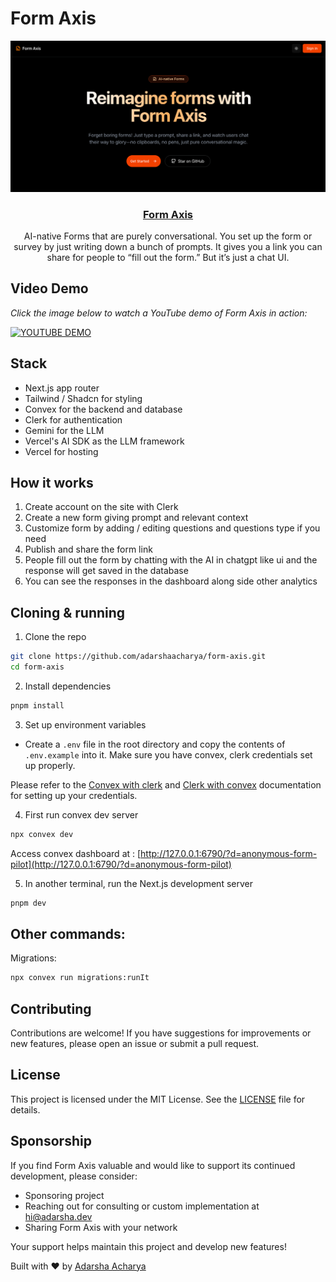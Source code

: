 # Form Axis

<p align="center">
  <a href="https://formaxis.vercel.app">
    <img src="./docs/screenshot.png" alt="Logo" />
  </a>
</p>

<h3 align="center">
<a href="https://formaxis.vercel.app" target="_blank">Form Axis</a>
</h3>

<p align="center">
AI-native Forms that are purely conversational. You set up the form or survey by just writing down a bunch of prompts. It gives you a link you can share for people to “fill out the form.” But it’s just a chat UI.
</p>

## Video Demo

_Click the image below to watch a YouTube demo of Form Axis in action:_

[![YOUTUBE DEMO](https://img.youtube.com/vi/Dm7sM2BG-Rw/0.jpg)](https://www.youtube.com/watch?v=Dm7sM2BG-Rw)

## Stack

- Next.js app router
- Tailwind / Shadcn for styling
- Convex for the backend and database
- Clerk for authentication
- Gemini for the LLM
- Vercel's AI SDK as the LLM framework
- Vercel for hosting

## How it works

1. Create account on the site with Clerk
2. Create a new form giving prompt and relevant context
3. Customize form by adding / editing questions and questions type if you need
4. Publish and share the form link
5. People fill out the form by chatting with the AI in chatgpt like ui and the response will get saved in the database
6. You can see the responses in the dashboard along side other analytics

## Cloning & running

1. Clone the repo

```bash
git clone https://github.com/adarshaacharya/form-axis.git
cd form-axis
```

2. Install dependencies

```bash
pnpm install
```

3. Set up environment variables

- Create a `.env` file in the root directory and copy the contents of `.env.example` into it. Make sure you have convex, clerk credentials set up properly.

Please refer to the [Convex with clerk](https://docs.convex.dev/auth/clerk) and [Clerk with convex](https://clerk.com/docs/integrations/databases/convex) documentation for setting up your credentials.

4. First run convex dev server

```bash
npx convex dev
```

Access convex dashboard at : [http://127.0.0.1:6790/?d=anonymous-form-pilot](http://127.0.0.1:6790/?d=anonymous-form-pilot)

5. In another terminal, run the Next.js development server

```bash
pnpm dev
```

## Other commands:

Migrations:

```bash
npx convex run migrations:runIt
```

## Contributing

Contributions are welcome! If you have suggestions for improvements or new features, please open an issue or submit a pull request.

## License

This project is licensed under the MIT License. See the [LICENSE](LICENSE) file for details.

## Sponsorship

If you find Form Axis valuable and would like to support its continued development, please consider:

- Sponsoring project
- Reaching out for consulting or custom implementation at <a href="mailto:hi@adarsha.dev">hi@adarsha.dev</a>
- Sharing Form Axis with your network

Your support helps maintain this project and develop new features!

Built with ❤️ by <a href="https://adarsha.dev" target="_blank">Adarsha Acharya</a>
